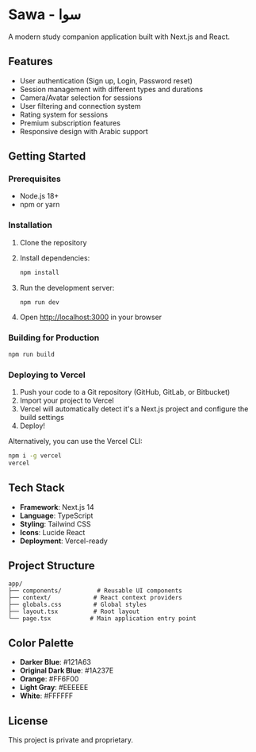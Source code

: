 # Sawa - سوا

A modern study companion application built with Next.js and React.

## Features

- User authentication (Sign up, Login, Password reset)
- Session management with different types and durations
- Camera/Avatar selection for sessions
- User filtering and connection system
- Rating system for sessions
- Premium subscription features
- Responsive design with Arabic support

## Getting Started

### Prerequisites

- Node.js 18+ 
- npm or yarn

### Installation

1. Clone the repository
2. Install dependencies:
   ```bash
   npm install
   ```

3. Run the development server:
   ```bash
   npm run dev
   ```

4. Open [http://localhost:3000](http://localhost:3000) in your browser

### Building for Production

```bash
npm run build
```

### Deploying to Vercel

1. Push your code to a Git repository (GitHub, GitLab, or Bitbucket)
2. Import your project to Vercel
3. Vercel will automatically detect it's a Next.js project and configure the build settings
4. Deploy!

Alternatively, you can use the Vercel CLI:

```bash
npm i -g vercel
vercel
```

## Tech Stack

- **Framework**: Next.js 14
- **Language**: TypeScript
- **Styling**: Tailwind CSS
- **Icons**: Lucide React
- **Deployment**: Vercel-ready

## Project Structure

```
app/
├── components/          # Reusable UI components
├── context/            # React context providers
├── globals.css         # Global styles
├── layout.tsx          # Root layout
└── page.tsx           # Main application entry point
```

## Color Palette

- **Darker Blue**: #121A63
- **Original Dark Blue**: #1A237E  
- **Orange**: #FF6F00
- **Light Gray**: #EEEEEE
- **White**: #FFFFFF

## License

This project is private and proprietary.